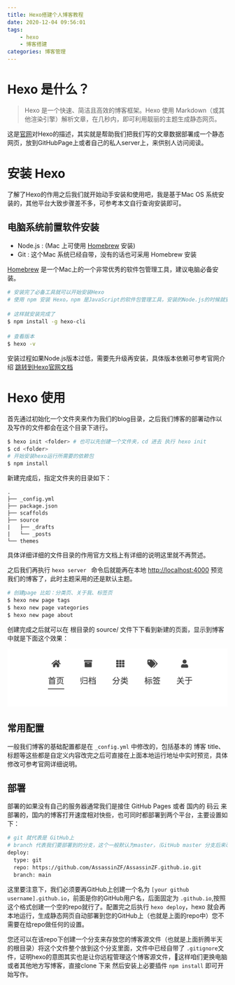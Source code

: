 ```yaml
---
title: Hexo搭建个人博客教程
date: 2020-12-04 09:56:01
tags: 
    - hexo
    - 博客搭建
categories: 博客管理
---
```


# Hexo 是什么？

> Hexo 是一个快速、简洁且高效的博客框架。Hexo 使用 Markdown（或其他渲染引擎）解析文章，在几秒内，即可利用靓丽的主题生成静态网页。

这是[官网](https://hexo.io/zh-cn/docs/)对Hexo的描述，其实就是帮助我们把我们写的文章数据部署成一个静态网页，放到GitHubPage上或者自己的私人server上，来供别人访问阅读。

# 安装 Hexo 

了解了Hexo的作用之后我们就开始动手安装和使用吧，我是基于Mac OS 系统安装的，其他平台大致步骤差不多，可参考本文自行查询安装即可。

## 电脑系统前置软件安装

- Node.js : (Mac 上可使用 [Homebrew](https://brew.sh/) 安装)
- Git : 这个Mac 系统已经自带，没有的话也可采用 Homebrew 安装

[Homebrew](https://brew.sh/) 是一个Mac上的一个非常优秀的软件包管理工具，建议电脑必备安装。

```bash
# 安装完了必备工具就可以开始安装Hexo
# 使用 npm 安装 Hexo。npm 是JavaScript的软件包管理工具，安装的Node.js的时候就安装了，npm 也是用JavaScript写的，基于Node.js运行

# 这样就安装完成了
$ npm install -g hexo-cli 

# 查看版本
$ hexo -v 
```

安装过程如果Node.js版本过低，需要先升级再安装，具体版本依赖可参考官网介绍 [跳转到Hexo官网文档](https://hexo.io/zh-cn/docs/)

# Hexo 使用

首先通过初始化一个文件夹来作为我们的blog目录，之后我们博客的部署动作以及写作的文件都会在这个目录下进行。

```bash
$ hexo init <folder> # 也可以先创建一个文件夹，cd 进去 执行 hexo init 
$ cd <folder>
# 开始安装hexo运行所需要的依赖包
$ npm install
```

新建完成后，指定文件夹的目录如下：

```
.
├── _config.yml
├── package.json
├── scaffolds
├── source
|   ├── _drafts
|   └── _posts
└── themes
```

具体详细详细的文件目录的作用官方文档上有详细的说明这里就不再赘述。

之后我们再执行 `hexo server ` 命令后就能再在本地 [http://localhost:4000](http://localhost:4000) 预览我们的博客了，此时主题采用的还是默认主题。

```bash
# 创建page 比如：分类页、关于我、标签页
$ hexo new page tags
$ hexo new page vategories
$ hexo new page about
```
 
创建完成之后就可以在 根目录的 source/ 文件下下看到新建的页面，显示到博客中就是下面这个效果：

![截图01](/images/2020-12-04_jieping.png)

## 常用配置

一般我们博客的基础配置都是在 `_config.yml` 中修改的，包括基本的 博客 title、标题等这些都是自定义内容改完之后可直接在上面本地运行地址中实时预览，具体修改可参考官网详细说明。

## 部署

部署的如果没有自己的服务器通常我们是接住 GitHub Pages 或者 国内的 码云 来部署的，国内的博客打开速度相对快些，也可同时都部署到两个平台，主要设置如下：

```bash
# git 就代表是 GitHub上
# branch 代表我们要部署到的分支，这个一般默认为master，（GitHub master 分支后来改名为 main 了 ）意思一样代表主分支
deploy:
  type: git
  repo: https://github.com/AssassinZF/AssassinZF.github.io.git
  branch: main
```
这里要注意下，我们必须要再GitHub上创建一个名为 `[your github username].github.io`，前面是你的GitHub用户名，后面固定为 `.github.io`,按照这个格式创建一个空的repo就行了。配置完之后执行 `hexo deploy`，hexo 就会再本地运行，生成静态网页自动部署到您的GitHub上（也就是上面的repo中）您不需要在给repo做任何的设置。

您还可以在该repo下创建一个分支来存放您的博客源文件（也就是上面折腾半天的根目录）将这个文件整个放到这个分支里面，文件中已经自带了 `.gitignore`文件，证明hexo的意图其实也是让你远程管理这个博客源文件，这样咱们更换电脑或者其他地方写博客，直接clone 下来 然后安装上必要插件 `npm install` 即可开始写作。